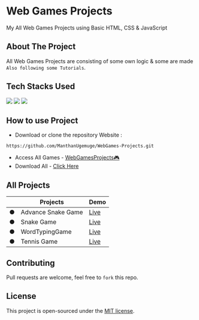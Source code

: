# Web Games Projects
My All Web Games Projects using Basic HTML, CSS &amp; JavaScript

## About The Project
All Web Games Projects are consisting of some own logic & some are made `Also following some Tutorials`.

## Tech Stacks Used

<a target="_blank" href="https://www.w3schools.com/html/default.asp"><img src="https://img.shields.io/badge/html5%20-%23E34F26.svg?&style=for-the-badge&logo=html5&logoColor=white"></img></a>
<a target="_blank" href="https://www.w3schools.com/css/default.asp"><img src="https://img.shields.io/badge/css3%20-%231572B6.svg?&style=for-the-badge&logo=css3&logoColor=white"></img></a>
<a target="_blank" href="https://www.w3schools.com/js/default.asp"><img src="https://img.shields.io/badge/javascript%20-%23323330.svg?&style=for-the-badge&logo=javascript&logoColor=%23F7DF1E"></img></a>

## How to use Project


- Download or clone the repository Website : 

```
https://github.com/ManthanUgemuge/WebGames-Projects.git
```
- Access All Games - [WebGamesProjects🎮](https://github.com/ManthanUgemuge/WebGamesProjects)
- Download All - [Click Here](https://github.com/ManthanUgemuge/WebGamesProjects/archive/refs/heads/main.zip)

## All Projects

||Projects|Demo|
|---|--------|----|
|●|Advance Snake Game|[Live](https://manthanugemuge.github.io/Advance-Snake-Game/)|
|●|Snake Game|[Live](https://manthanugemuge.github.io/Basic-Snake-Game/)|
|●|WordTypingGame|[Live](https://manthanugemuge.github.io/WordTypingGame/)|
|●|Tennis Game|[Live](https://manthanugemuge.github.io/WebGamesProjects/Tennis%20Game/)|

## Contributing
Pull requests are welcome, feel free to ```fork``` this repo.

## License
This project is open-sourced under the [MIT license]().
